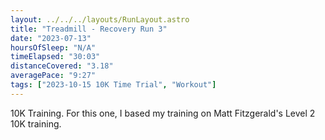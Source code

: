 ```yaml
---
layout: ../../../layouts/RunLayout.astro
title: "Treadmill - Recovery Run 3"
date: "2023-07-13"
hoursOfSleep: "N/A"
timeElapsed: "30:03"
distanceCovered: "3.18"
averagePace: "9:27"
tags: ["2023-10-15 10K Time Trial", "Workout"]
---
```


10K Training. For this one, I based my training on Matt Fitzgerald's Level 2 10K training.
